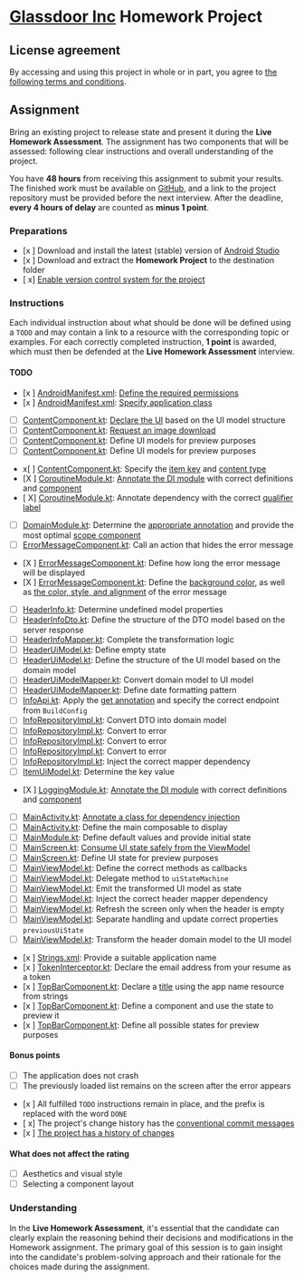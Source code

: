 # [Glassdoor Inc](https://www.glassdoor.com) Homework Project

## License agreement

By accessing and using this project in whole or in part, you agree to [the following terms and conditions](LICENSE.md).

## Assignment

Bring an existing project to release state and present it during the **Live Homework Assessment**.
The assignment has two components that will be assessed: following clear instructions and overall understanding of the project.

You have **48 hours** from receiving this assignment to submit your results.
The finished work must be available on [GitHub](https://github.com), and a link to the project repository must be provided before the next interview.
After the deadline, **every 4 hours of delay** are counted as **minus 1 point**.

### Preparations

- [x ] Download and install the latest (stable) version of [Android Studio](https://developer.android.com/studio)
- [x ] Download and extract the **Homework Project** to the destination folder
- [ x] [Enable version control system for the project](https://docs.github.com/en/migrations/importing-source-code/using-the-command-line-to-import-source-code/adding-locally-hosted-code-to-github)

### Instructions

Each individual instruction about what should be done will be defined using a `TODO` and may contain a link to a resource with the corresponding topic or examples.
For each correctly completed instruction, **1 point** is awarded, which must then be defended at the **Live Homework Assessment** interview.

#### TODO

- [x ] [AndroidManifest.xml](app/src/main/AndroidManifest.xml): [Define the required permissions](https://developer.android.com/develop/connectivity/network-ops/connecting)
- [x ] [AndroidManifest.xml](app/src/main/AndroidManifest.xml): [Specify application class](https://developer.android.com/reference/android/app/Application)
- [ ] [ContentComponent.kt](app/src/main/java/com/glassdoor/intern/presentation/ui/component/ContentComponent.kt): [Declare the UI](https://developer.android.com/codelabs/jetpack-compose-basics#5) based on the UI model structure
- [ ] [ContentComponent.kt](app/src/main/java/com/glassdoor/intern/presentation/ui/component/ContentComponent.kt): [Request an image download](https://github.com/coil-kt/coil#requests)
- [ ] [ContentComponent.kt](app/src/main/java/com/glassdoor/intern/presentation/ui/component/ContentComponent.kt): Define UI models for preview purposes
- [ ] [ContentComponent.kt](app/src/main/java/com/glassdoor/intern/presentation/ui/component/ContentComponent.kt): Define UI models for preview purposes
- x[ ] [ContentComponent.kt](app/src/main/java/com/glassdoor/intern/presentation/ui/component/ContentComponent.kt): Specify the [item key](https://developer.android.com/jetpack/compose/lists#item-keys) and [content type](https://developer.android.com/jetpack/compose/lists#content-type)
- [X ] [CoroutineModule.kt](app/src/main/java/com/glassdoor/intern/utils/coroutine/CoroutineModule.kt): [Annotate the DI module](https://developer.android.com/training/dependency-injection/hilt-android#hilt-modules) with correct definitions and [component](https://developer.android.com/training/dependency-injection/hilt-android#hilt-modules)
- [ X] [CoroutineModule.kt](app/src/main/java/com/glassdoor/intern/utils/coroutine/CoroutineModule.kt): Annotate dependency with the correct [qualifier label](https://developer.android.com/training/dependency-injection/hilt-android#multiple-bindings)
- [ ] [DomainModule.kt](app/src/main/java/com/glassdoor/intern/domain/di/DomainModule.kt): Determine the [appropriate annotation](https://developer.android.com/codelabs/android-hilt#6) and provide the most optimal [scope component](https://developer.android.com/training/dependency-injection/hilt-android#generated-components)
- [ ] [ErrorMessageComponent.kt](app/src/main/java/com/glassdoor/intern/presentation/ui/component/ErrorMessageComponent.kt): Call an action that hides the error message
- [X ] [ErrorMessageComponent.kt](app/src/main/java/com/glassdoor/intern/presentation/ui/component/ErrorMessageComponent.kt): Define how long the error message will be displayed
- [X ] [ErrorMessageComponent.kt](app/src/main/java/com/glassdoor/intern/presentation/ui/component/ErrorMessageComponent.kt): Define the [background color](https://developer.android.com/jetpack/compose/modifiers#scope-safety), as well as [the color, style, and alignment](https://developer.android.com/jetpack/compose/text/style-text) of the error message
- [ ] [HeaderInfo.kt](app/src/main/java/com/glassdoor/intern/domain/model/HeaderInfo.kt): Determine undefined model properties
- [ ] [HeaderInfoDto.kt](app/src/main/java/com/glassdoor/intern/data/model/HeaderInfoDto.kt): Define the structure of the DTO model based on the server response
- [ ] [HeaderInfoMapper.kt](app/src/main/java/com/glassdoor/intern/data/mapper/HeaderInfoMapper.kt): Complete the transformation logic
- [ ] [HeaderUiModel.kt](app/src/main/java/com/glassdoor/intern/presentation/model/HeaderUiModel.kt): Define empty state
- [ ] [HeaderUiModel.kt](app/src/main/java/com/glassdoor/intern/presentation/model/HeaderUiModel.kt): Define the structure of the UI model based on the domain model
- [ ] [HeaderUiModelMapper.kt](app/src/main/java/com/glassdoor/intern/presentation/mapper/HeaderUiModelMapper.kt): Convert domain model to UI model
- [ ] [HeaderUiModelMapper.kt](app/src/main/java/com/glassdoor/intern/presentation/mapper/HeaderUiModelMapper.kt): Define date formatting pattern
- [ ] [InfoApi.kt](app/src/main/java/com/glassdoor/intern/data/source/InfoApi.kt): Apply the [get annotation](https://square.github.io/retrofit) and specify the correct endpoint from `BuildConfig`
- [ ] [InfoRepositoryImpl.kt](app/src/main/java/com/glassdoor/intern/data/repository/InfoRepositoryImpl.kt): Convert DTO into domain model
- [ ] [InfoRepositoryImpl.kt](app/src/main/java/com/glassdoor/intern/data/repository/InfoRepositoryImpl.kt): Convert to error
- [ ] [InfoRepositoryImpl.kt](app/src/main/java/com/glassdoor/intern/data/repository/InfoRepositoryImpl.kt): Convert to error
- [ ] [InfoRepositoryImpl.kt](app/src/main/java/com/glassdoor/intern/data/repository/InfoRepositoryImpl.kt): Convert to error
- [ ] [InfoRepositoryImpl.kt](app/src/main/java/com/glassdoor/intern/data/repository/InfoRepositoryImpl.kt): Inject the correct mapper dependency
- [ ] [ItemUiModel.kt](app/src/main/java/com/glassdoor/intern/presentation/model/ItemUiModel.kt): Determine the key value
- [X ] [LoggingModule.kt](app/src/main/java/com/glassdoor/intern/utils/logging/LoggingModule.kt): [Annotate the DI module](https://developer.android.com/training/dependency-injection/hilt-android#hilt-modules) with correct definitions and [component](https://developer.android.com/training/dependency-injection/hilt-android#hilt-modules)
- [ ] [MainActivity.kt](app/src/main/java/com/glassdoor/intern/presentation/ui/MainActivity.kt): [Annotate a class for dependency injection](https://developer.android.com/training/dependency-injection/hilt-android#android-classes)
- [ ] [MainActivity.kt](app/src/main/java/com/glassdoor/intern/presentation/ui/MainActivity.kt): Define the main composable to display
- [ ] [MainModule.kt](app/src/main/java/com/glassdoor/intern/presentation/di/MainModule.kt): Define default values and provide initial state
- [ ] [MainScreen.kt](app/src/main/java/com/glassdoor/intern/presentation/ui/MainScreen.kt): [Consume UI state safely from the ViewModel](https://developer.android.com/codelabs/jetpack-compose-advanced-state-side-effects#3)
- [ ] [MainScreen.kt](app/src/main/java/com/glassdoor/intern/presentation/ui/MainScreen.kt): Define UI state for preview purposes
- [ ] [MainViewModel.kt](app/src/main/java/com/glassdoor/intern/presentation/MainViewModel.kt): Define the correct methods as callbacks
- [ ] [MainViewModel.kt](app/src/main/java/com/glassdoor/intern/presentation/MainViewModel.kt): Delegate method to `uiStateMachine`
- [ ] [MainViewModel.kt](app/src/main/java/com/glassdoor/intern/presentation/MainViewModel.kt): Emit the transformed UI model as state
- [ ] [MainViewModel.kt](app/src/main/java/com/glassdoor/intern/presentation/MainViewModel.kt): Inject the correct header mapper dependency
- [ ] [MainViewModel.kt](app/src/main/java/com/glassdoor/intern/presentation/MainViewModel.kt): Refresh the screen only when the header is empty
- [ ] [MainViewModel.kt](app/src/main/java/com/glassdoor/intern/presentation/MainViewModel.kt): Separate handling and update correct properties `previousUiState`
- [ ] [MainViewModel.kt](app/src/main/java/com/glassdoor/intern/presentation/MainViewModel.kt): Transform the header domain model to the UI model
- [x ] [Strings.xml](app/src/main/res/values/strings.xml): Provide a suitable application name
- [x ] [TokenInterceptor.kt](app/src/main/java/com/glassdoor/intern/data/network/TokenInterceptor.kt): Declare the email address from your resume as a token
- [x ] [TopBarComponent.kt](app/src/main/java/com/glassdoor/intern/presentation/ui/component/TopBarComponent.kt): Declare a [title](https://developer.android.com/reference/kotlin/androidx/compose/material/package-summary#Text(androidx.compose.ui.text.AnnotatedString,androidx.compose.ui.Modifier,androidx.compose.ui.graphics.Color,androidx.compose.ui.unit.TextUnit,androidx.compose.ui.text.font.FontStyle,androidx.compose.ui.text.font.FontWeight,androidx.compose.ui.text.font.FontFamily,androidx.compose.ui.unit.TextUnit,androidx.compose.ui.text.style.TextDecoration,androidx.compose.ui.text.style.TextAlign,androidx.compose.ui.unit.TextUnit,androidx.compose.ui.text.style.TextOverflow,kotlin.Boolean,kotlin.Int,kotlin.Int,kotlin.collections.Map,kotlin.Function1,androidx.compose.ui.text.TextStyle)) using the app name resource from strings
- [x ] [TopBarComponent.kt](app/src/main/java/com/glassdoor/intern/presentation/ui/component/TopBarComponent.kt): Define a component and use the state to preview it
- [x ] [TopBarComponent.kt](app/src/main/java/com/glassdoor/intern/presentation/ui/component/TopBarComponent.kt): Define all possible states for preview purposes

#### Bonus points

- [ ] The application does not crash
- [ ] The previously loaded list remains on the screen after the error appears
- [x ] All fulfilled `TODO` instructions remain in place, and the prefix is replaced with the word `DONE`
- [ x] The project's change history has the [conventional commit messages](https://www.conventionalcommits.org/en/v1.0.0)
- [x ] [The project has a history of changes](https://git-scm.com/book/en/v2/Git-Basics-Recording-Changes-to-the-Repository)

#### What does not affect the rating

- [ ] Aesthetics and visual style
- [ ] Selecting a component layout

### Understanding

In the **Live Homework Assessment**, it's essential that the candidate can clearly explain the reasoning behind their decisions and modifications in the Homework assignment.
The primary goal of this session is to gain insight into the candidate's problem-solving approach and their rationale for the choices made during the assignment.

